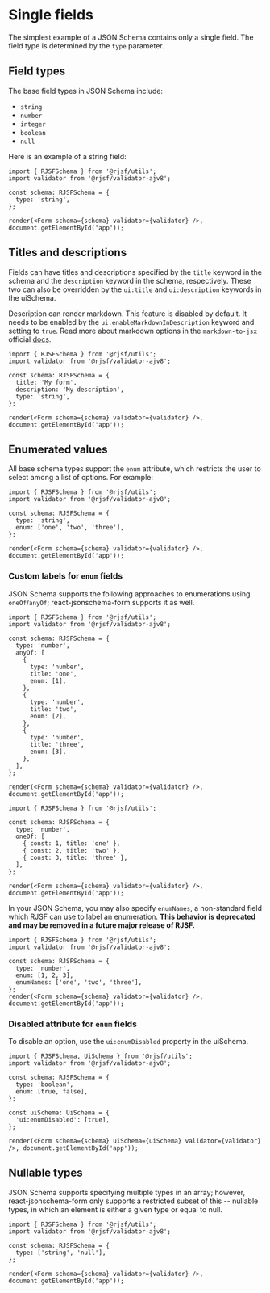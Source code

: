 # Single fields

The simplest example of a JSON Schema contains only a single field. The field type is determined by the `type` parameter.

## Field types

The base field types in JSON Schema include:

- `string`
- `number`
- `integer`
- `boolean`
- `null`

Here is an example of a string field:

```tsx
import { RJSFSchema } from '@rjsf/utils';
import validator from '@rjsf/validator-ajv8';

const schema: RJSFSchema = {
  type: 'string',
};

render(<Form schema={schema} validator={validator} />, document.getElementById('app'));
```

## Titles and descriptions

Fields can have titles and descriptions specified by the `title` keyword in the schema and the `description` keyword in the schema, respectively. These two can also be overridden by the `ui:title` and `ui:description` keywords in the uiSchema.

Description can render markdown. This feature is disabled by default. It needs to be enabled by the `ui:enableMarkdownInDescription` keyword and setting to `true`. Read more about markdown options in the `markdown-to-jsx` official [docs](https://markdown-to-jsx.quantizor.dev/).

```tsx
import { RJSFSchema } from '@rjsf/utils';
import validator from '@rjsf/validator-ajv8';

const schema: RJSFSchema = {
  title: 'My form',
  description: 'My description',
  type: 'string',
};

render(<Form schema={schema} validator={validator} />, document.getElementById('app'));
```

## Enumerated values

All base schema types support the `enum` attribute, which restricts the user to select among a list of options. For example:

```tsx
import { RJSFSchema } from '@rjsf/utils';
import validator from '@rjsf/validator-ajv8';

const schema: RJSFSchema = {
  type: 'string',
  enum: ['one', 'two', 'three'],
};

render(<Form schema={schema} validator={validator} />, document.getElementById('app'));
```

### Custom labels for `enum` fields

JSON Schema supports the following approaches to enumerations using `oneOf`/`anyOf`; react-jsonschema-form supports it as well.

```tsx
import { RJSFSchema } from '@rjsf/utils';
import validator from '@rjsf/validator-ajv8';

const schema: RJSFSchema = {
  type: 'number',
  anyOf: [
    {
      type: 'number',
      title: 'one',
      enum: [1],
    },
    {
      type: 'number',
      title: 'two',
      enum: [2],
    },
    {
      type: 'number',
      title: 'three',
      enum: [3],
    },
  ],
};

render(<Form schema={schema} validator={validator} />, document.getElementById('app'));
```

```tsx
import { RJSFSchema } from '@rjsf/utils';

const schema: RJSFSchema = {
  type: 'number',
  oneOf: [
    { const: 1, title: 'one' },
    { const: 2, title: 'two' },
    { const: 3, title: 'three' },
  ],
};

render(<Form schema={schema} validator={validator} />, document.getElementById('app'));
```

In your JSON Schema, you may also specify `enumNames`, a non-standard field which RJSF can use to label an enumeration. **This behavior is deprecated and may be removed in a future major release of RJSF.**

```tsx
import { RJSFSchema } from '@rjsf/utils';
import validator from '@rjsf/validator-ajv8';

const schema: RJSFSchema = {
  type: 'number',
  enum: [1, 2, 3],
  enumNames: ['one', 'two', 'three'],
};
render(<Form schema={schema} validator={validator} />, document.getElementById('app'));
```

### Disabled attribute for `enum` fields

To disable an option, use the `ui:enumDisabled` property in the uiSchema.

```tsx
import { RJSFSchema, UiSchema } from '@rjsf/utils';
import validator from '@rjsf/validator-ajv8';

const schema: RJSFSchema = {
  type: 'boolean',
  enum: [true, false],
};

const uiSchema: UiSchema = {
  'ui:enumDisabled': [true],
};

render(<Form schema={schema} uiSchema={uiSchema} validator={validator} />, document.getElementById('app'));
```

## Nullable types

JSON Schema supports specifying multiple types in an array; however, react-jsonschema-form only supports a restricted subset of this -- nullable types, in which an element is either a given type or equal to null.

```tsx
import { RJSFSchema } from '@rjsf/utils';
import validator from '@rjsf/validator-ajv8';

const schema: RJSFSchema = {
  type: ['string', 'null'],
};

render(<Form schema={schema} validator={validator} />, document.getElementById('app'));
```
